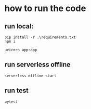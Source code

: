 # how to run the code
## run local:
```angular2html
pip install -r .\requirements.txt
npm i
```
```angular2html
uvicorn app:app
```
## run serverless offline
```angular2html
serverless offline start
```
## run test
```angular2html
pytest
```